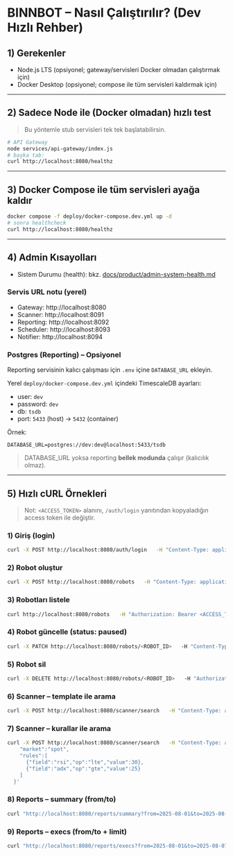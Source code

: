 # BINNBOT – Nasıl Çalıştırılır? (Dev Hızlı Rehber)

## 1) Gerekenler
- Node.js LTS (opsiyonel; gateway/servisleri Docker olmadan çalıştırmak için)
- Docker Desktop (opsiyonel; compose ile tüm servisleri kaldırmak için)

---

## 2) Sadece Node ile (Docker olmadan) hızlı test
> Bu yöntemle stub servisleri tek tek başlatabilirsin.

```bash
# API Gateway
node services/api-gateway/index.js
# başka tab:
curl http://localhost:8080/healthz
```

---

## 3) Docker Compose ile tüm servisleri ayağa kaldır
```bash
docker compose -f deploy/docker-compose.dev.yml up -d
# sonra healthcheck
curl http://localhost:8080/healthz
```

---

## 4) Admin Kısayolları
- Sistem Durumu (health): bkz. [docs/product/admin-system-health.md](./docs/product/admin-system-health.md)

### Servis URL notu (yerel)
- Gateway: http://localhost:8080
- Scanner: http://localhost:8091
- Reporting: http://localhost:8092
- Scheduler: http://localhost:8093
- Notifier: http://localhost:8094

### Postgres (Reporting) – Opsiyonel
Reporting servisinin kalıcı çalışması için `.env` içine `DATABASE_URL` ekleyin.

Yerel `deploy/docker-compose.dev.yml` içindeki TimescaleDB ayarları:
- user: `dev`
- password: `dev`
- db: `tsdb`
- port: `5433` (host) → `5432` (container)

Örnek:
```
DATABASE_URL=postgres://dev:dev@localhost:5433/tsdb
```

> DATABASE_URL yoksa reporting **bellek modunda** çalışır (kalıcılık olmaz).

---

## 5) Hızlı cURL Örnekleri

> Not: `<ACCESS_TOKEN>` alanını, `/auth/login` yanıtından kopyaladığın access token ile değiştir.

### 1) Giriş (login)
```bash
curl -X POST http://localhost:8080/auth/login   -H "Content-Type: application/json"   -d '{"email":"user@binnbot.com","password":"123456"}'
```

### 2) Robot oluştur
```bash
curl -X POST http://localhost:8080/robots   -H "Content-Type: application/json"   -H "Authorization: Bearer <ACCESS_TOKEN>"   -d '{"symbol":"BTCUSDT","side":"buy"}'
```

### 3) Robotları listele
```bash
curl http://localhost:8080/robots   -H "Authorization: Bearer <ACCESS_TOKEN>"
```

### 4) Robot güncelle (status: paused)
```bash
curl -X PATCH http://localhost:8080/robots/<ROBOT_ID>   -H "Content-Type: application/json"   -H "Authorization: Bearer <ACCESS_TOKEN>"   -d '{"status":"paused"}'
```

### 5) Robot sil
```bash
curl -X DELETE http://localhost:8080/robots/<ROBOT_ID>   -H "Authorization: Bearer <ACCESS_TOKEN>"
```

### 6) Scanner – template ile arama
```bash
curl -X POST http://localhost:8080/scanner/search   -H "Content-Type: application/json"   -H "Authorization: Bearer <ACCESS_TOKEN>"   -d '{"market":"spot","template":"trend-strong"}'
```

### 7) Scanner – kurallar ile arama
```bash
curl -X POST http://localhost:8080/scanner/search   -H "Content-Type: application/json"   -H "Authorization: Bearer <ACCESS_TOKEN>"   -d '{
    "market":"spot",
    "rules":[
      {"field":"rsi","op":"lte","value":30},
      {"field":"adx","op":"gte","value":25}
    ]
  }'
```

### 8) Reports – summary (from/to)
```bash
curl "http://localhost:8080/reports/summary?from=2025-08-01&to=2025-08-07"   -H "Authorization: Bearer <ACCESS_TOKEN>"
```

### 9) Reports – execs (from/to + limit)
```bash
curl "http://localhost:8080/reports/execs?from=2025-08-01&to=2025-08-07&limit=100"   -H "Authorization: Bearer <ACCESS_TOKEN>"
```
